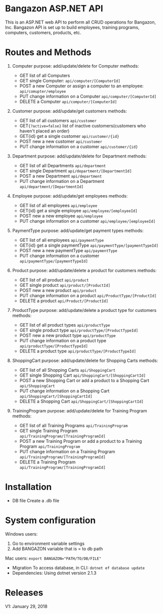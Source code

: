 # Bangazon ASP.NET API

This is an ASP.NET web API to perform all CRUD operations for Bangazon, Inc. Bangazon API is set up to build employees, training programs, computers, customers, products, etc. 

# Routes and Methods
1. Computer
purpose: add/update/delete for Computer
methods: 
    - GET list of all Computers
    - GET single Computer: `api/computer/[ComputerId]`
    - POST a new Computer or assign a computer to an employee: `api/comupter/employee`
    - PUT change information on a Computer `api/computer/[ComputerId]`
    - DELETE a Computer  `api/computer/[ComputerId]` 

2. Customer
purpose: add/update/get customers
methods: 
    - GET list of all customers `api/customer`
    - GET`{?active=false}` list of inactive customers(customers who haven't placed an order) 
    - GET{id} get a single customer `api/customer/{id}`
    - POST new a new customer `api/customer`
    - PUT change information on a customer `api/customer/{id}`

3. Department
purpose: add/update/delete for Department
methods: 
    - GET list of all Departments `api/department`
    - GET single Department `api/department/[DepartmentId]`
    - POST a new Department `api/department`
    - PUT change information on a Department `api/department/[DepartmentId]`

4. Employee
purpose: add/update/get employees
methods: 
    - GET list of all employees `api/employee`
    - GET{id} get a single employee `api/employee/[employeeId]`
    - POST new a new employee `api/employee`
    - PUT change information on a customer `api/employee/[employeeId]`

5. PaymentType
purpose: add/update/get payment types
methods: 
    - GET list of all employees `api/paymentType`
    - GET{id} get a single paymentType `api/paymentType/[paymentTypeId]`
    - POST new a new paymentType `api/paymentType`
    - PUT change information on a customer `api/paymentType/[paymentTypeId]`

6. Product
purpose: add/update/delete a product  for customers
methods: 
    - GET list of all product `api/product`
    - GET single product `api/product/[ProductId]`
    - POST new a new product `api/product`
    - PUT change information on a product `api/ProductType/[ProductId]`
    - DELETE a product `api/Product/[ProductId]`

7. ProductType
purpose: add/update/delete a product type for customers
methods: 
    - GET list of all product types `api/productType`
    - GET single product type `api/productType/[ProductTypeId]`
    - POST new a new product type `api/productType`
    - PUT change information on a product type `api/productType/[ProductTypeId]`
    - DELETE a product type `api/productType/[ProductTypeId]`

8. ShoppingCart
purpose: add/update/delete for Shopping Carts
methods: 
    - GET list of all Shopping Carts `api/ShoppingCart`
    - GET single Shopping Cart `api/ShoppingCart/[ShoppingCartId]`
    - POST a new Shopping Cart or add a product to a Shopping Cart `api/ShoppingCart`
    - PUT change information on a Shopping Cart `api/ShoppingCart/[ShoppingCartId]`
    - DELETE a Shopping Cart `api/ShoppingCart/[ShoppingCartId]`

9. TrainingProgram
purpose: add/update/delete for Training Program
methods: 
    - GET list of all Training Programs `api/TrainingProgram`
    - GET single Training Program `api/TrainingProgram/[TrainingProgramId]`
    - POST a new Training Program or add a product to a Training Program `api/TrainingProgram`
    - PUT change information on a Training Program `api/TrainingProgram/[TrainingProgramId]`
    - DELETE a Training Program `api/TrainingProgram/[TrainingProgramId]`


# Installation
- DB file
Create a .db file

# System configuration
Windows users: 
1. Go to environment variable settings
2. Add BANGAZON variable that is = to db path

Mac users: 
`export BANGAZON="PATH/TO/DB/FILE"`

- Migration
To access database, in CLI: `dotnet ef database update`
- Dependencies: Using dotnet version 2.1.3

# Releases
V1: January 29, 2018

